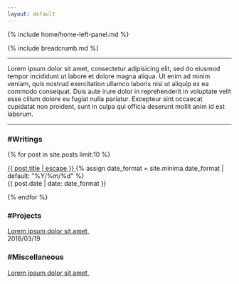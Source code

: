 ```yaml
---
layout: default
---
```

{% include home/home-left-panel.md %}
<!-- Breadcrumb - Homepage -->
<div class="col-12 show-on-mobile wrapper">
    {% include breadcrumb.md %}
</div>
<!-- Welcome -->
<div class="col-12 wrapper">
    <hr>
    Lorem ipsum dolor sit amet, consectetur adipisicing elit, sed do eiusmod tempor incididunt ut labore et dolore magna aliqua. Ut enim ad minim veniam, quis nostrud exercitation ullamco laboris nisi ut aliquip ex ea commodo consequat. Duis aute irure dolor in reprehenderit in voluptate velit esse cillum dolore eu fugiat nulla pariatur. Excepteur sint occaecat cupidatat non proident, sunt in culpa qui officia deserunt mollit anim id est laborum.
    <hr>
</div>
<!-- Writings listing -->
<div class="col-lg-6 col-md-12 writings appear50 wrapper">
    <h3 class="text-pumpkinspace">#Writings</h3>
    {% for post in site.posts limit:10 %}
    <p class="listing">
        <a href="{{ post.url | relative_url }}">
            {{ post.title | escape }}
        </a>
        {% assign date_format = site.minima.date_format | default: "%Y/%m/%d" %}
        <br><span>{{ post.date | date: date_format }}</span>
    </p>
    {% endfor %}
</div>
<!-- Projects listing -->
<div class="col-lg-6 col-md-12 projects appear50 wrapper">
    <h3 class="text-orchid">#Projects</h3>
    <p class="listing">
        <a href="#link">
            Lorem ipsum dolor sit amet,
        </a>
        <br><span>2018/03/19</span>
    </p>
</div>
<!-- Miscellaneous listing -->
<div class="col-lg-6 col-md-12 miscellaneous appear50 wrapper">
    <h3 class="text-boundedrationality">#Miscellaneous</h3>
    <p class="listing">
        <a href="#link">
            Lorem ipsum dolor sit amet,
        </a>
    </p>
</div>
